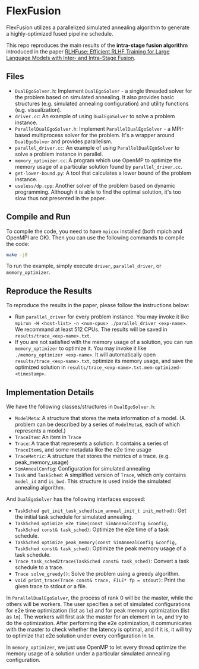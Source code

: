 # FlexFusion

FlexFusion utilizes a parallelized simulated annealing algorithm to generate a highly-optimized fused pipeline schedule.

This repo reproduces the main results of the **intra-stage fusion algorithm** introduced in the paper [RLHFuse: Efficient RLHF Training for Large Language Models with Inter- and Intra-Stage Fusion](https://arxiv.org/abs/2409.13221).

## Files

- `DualEgoSolver.h`: Implement `DualEgoSolver` - a single threaded solver for the problem based on simulated annealing. It also provides basic structures (e.g. simulated annealing configuration) and utility functions (e.g. visualization).
- `driver.cc`: An example of using `DualEgoSolver` to solve a problem instance.
- `ParallelDualEgoSolver.h`: Implement `ParallelDualEgoSolver` - a MPI-based multiprocess solver for the problem. It's a wrapper around `DualEgoSolver` and provides parallelism.
- `parallel_driver.cc`: An example of using `ParallelDualEgoSolver` to solve a problem instance in parallel.
- `memory_optimizer.cc`: A program which use OpenMP to optimize the memory usage of a particular solution found by `parallel_driver.cc`.
- `get-lower-bound.py`: A tool that calculates a lower bound of the problem instance.
- `useless/dp.cpp`: Another solver of the problem based on dynamic programming. Although it is able to find the optimal solution, it's too slow thus not presented in the paper.

## Compile and Run

To compile the code, you need to have `mpicxx` installed (both mpich and OpenMPI are OK). Then you can use the following commands to compile the code:

```bash
make -j8
```

To run the example, simply execute `driver`, `parallel_driver`, or `memory_optimizer`.

## Reproduce the Results

To reproduce the results in the paper, please follow the instructions below:

- Run `parallel_driver` for every problem instance. You may invoke it like `mpirun -H <host-list> -n <num-cpus> ./parallel_driver <exp-name>`. We recommand at least 512 CPUs. The results will be saved in `results/trace_<exp-name>.txt`.
- If you are not satisfied with the memory usage of a solution, you can run `memory_optimizer` to optimize it. You may invoke it like `./memory_optimizer <exp-name>`. It will automatically open `results/trace_<exp-name>.txt`, optimize its memory usage, and save the optimized solution in `results/trace_<exp-name>.txt.mem-optimized-<timestamp>`.

## Implementation Details

We have the following classes/structures in `DualEgoSolver.h`:

- `ModelMeta`: A structure that stores the meta information of a model. (A problem can be described by a series of `ModelMeta`s, each of which represents a model.)
- `TraceItem`: An item in `Trace`
- `Trace`: A trace that represents a solution. It contains a series of `TraceItem`s, and some metadata like the e2e time usage
- `TraceMetric`: A structure that stores the metrics of a trace. (e.g. peak_memory_usage)
- `SimAnnealConfig`: Configuration for simulated annealing
- `Task` and `TaskSched`: A simplified version of `Trace`, which only contains `model_id` and `is_bwd`. This structure is used inside the simulated annealing algorithm.

And `DualEgoSolver` has the following interfaces exposed:

- `TaskSched get_init_task_sched(sim_anneal_init_t init_method)`: Get the initial task schedule for simulated annealing.
- `TaskSched optimize_e2e_time(const SimAnnealConfig &config, TaskSched const& task_sched)`: Optimize the e2e time of a task schedule.
- `TaskSched optimize_peak_memory(const SimAnnealConfig &config, TaskSched const& task_sched)`: Optimize the peak memory usage of a task schedule.
- `Trace task_sched2trace(TaskSched const& task_sched)`: Convert a task schedule to a trace.
- `Trace solve_greedy()`: Solve the problem using a greedy algorithm.
- `void print_trace(Trace const& trace, FILE* fp = stdout)`: Print the given trace to stdout or a file.

In `ParallelDualEgoSolver`, the process of rank 0 will be the master, while the others will be workers. The user specifies a set of simulated configurations for e2e time optimization (list as `le`) and for peak memory optimization (list as `lm`). The workers will first ask the master for an element in `le`, and try to do the optimization. After performing the e2e optimization, it communicates with the master to check whether the latency is optimal, and if it is, it will try to optimize that e2e solution under every configuration in `lm`.

In `memory_optimizer`, we just use OpenMP to let every thread optimize the memory usage of a solution under a particular simulated annealing configuration.
